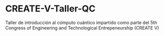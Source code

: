 # CREATE-V-Taller-QC
Taller de introducción al cómputo cuántico impartido como parte del 5th Congress of Engineering and Technological Entrepeneurship (CREATE V)
